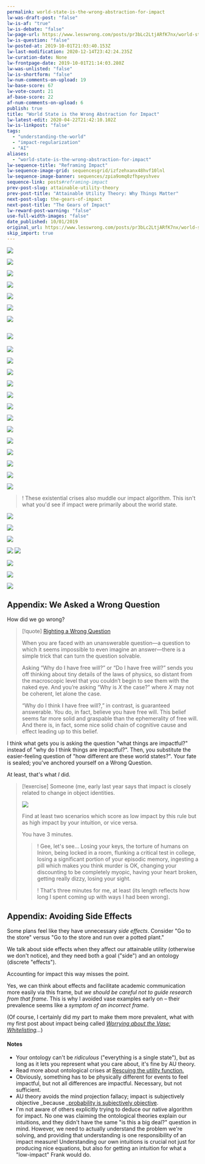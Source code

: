 ```yaml
---
permalink: world-state-is-the-wrong-abstraction-for-impact
lw-was-draft-post: "false"
lw-is-af: "true"
lw-is-debate: "false"
lw-page-url: https://www.lesswrong.com/posts/pr3bLc2LtjARfK7nx/world-state-is-the-wrong-abstraction-for-impact
lw-is-question: "false"
lw-posted-at: 2019-10-01T21:03:40.153Z
lw-last-modification: 2020-12-14T23:42:24.235Z
lw-curation-date: None
lw-frontpage-date: 2019-10-01T21:14:03.280Z
lw-was-unlisted: "false"
lw-is-shortform: "false"
lw-num-comments-on-upload: 19
lw-base-score: 67
lw-vote-count: 21
af-base-score: 22
af-num-comments-on-upload: 6
publish: true
title: "World State is the Wrong Abstraction for Impact"
lw-latest-edit: 2020-04-22T21:42:10.102Z
lw-is-linkpost: "false"
tags: 
  - "understanding-the-world"
  - "impact-regularization"
  - "AI"
aliases: 
  - "world-state-is-the-wrong-abstraction-for-impact"
lw-sequence-title: "Reframing Impact"
lw-sequence-image-grid: sequencesgrid/izfzehxanx48hvf10lnl
lw-sequence-image-banner: sequences/zpia9omq0zfhpeyshvev
sequence-link: posts#reframing-impact
prev-post-slug: attainable-utility-theory
prev-post-title: "Attainable Utility Theory: Why Things Matter"
next-post-slug: the-gears-of-impact
next-post-title: "The Gears of Impact"
lw-reward-post-warning: "false"
use-full-width-images: "false"
date_published: 10/01/2019
original_url: https://www.lesswrong.com/posts/pr3bLc2LtjARfK7nx/world-state-is-the-wrong-abstraction-for-impact
skip_import: true
---
```

![](https://i.imgur.com/DNE5EJg.png)

![](https://i.imgur.com/bimkCyz.png)

![](https://i.imgur.com/uC0LySG.png)

![](https://i.imgur.com/64N3tKB.png )

![](https://i.imgur.com/giAuRyY.png)

![](https://i.imgur.com/Cs2jkZr.png)

![](https://i.imgur.com/mrVMkSH.png)

## ![](https://i.imgur.com/T9MnkcK.png)

![](https://i.imgur.com/dmy8BTO.png)

![](https://i.imgur.com/u0CMsnj.png)

![](https://i.imgur.com/UGMcfsy.png )

![](https://i.imgur.com/Jidk86s.png  )

![](https://i.imgur.com/6Ecn3ug.png)

![](https://i.imgur.com/YmknuEn.png)

![](https://i.imgur.com/1rVGIUj.png)

![](https://i.imgur.com/WjTqF2y.png)

![](https://i.imgur.com/LYNGAta.png)

![](https://i.imgur.com/j0pWEA1.png )

![](https://i.imgur.com/BINRNvJ.png)

![](https://i.imgur.com/C6aYsBj.png )

![](https://i.imgur.com/d9q2zBy.png)

>! These existential crises also muddle our impact algorithm. This isn't what you'd see if impact were primarily about the world state.

![](https://i.imgur.com/WjTqF2y.png)

![](https://i.imgur.com/q09LBrl.png)

![](https://i.imgur.com/zVkGE6q.png  )

![](https://i.imgur.com/GEwXYwT.png ) ![](https://i.imgur.com/CPCaLoM.png)

![](https://i.imgur.com/wLogljp.png )

![](https://i.imgur.com/tiKGyYq.png)

![](https://i.imgur.com/ZsAlmei.png)

## Appendix: We Asked a Wrong Question

How did we go wrong?

> [!quote] [Righting a Wrong Question](https://www.readthesequences.com/Righting-A-Wrong-Question)
>
> When you are faced with an unanswerable question—a question to which it seems impossible to even imagine an answer—there is a simple trick that can turn the question solvable.
>
> Asking “Why do I have free will?” or “Do I have free will?” sends you off thinking about tiny details of the laws of physics, so distant from the macroscopic level that you couldn’t begin to see them with the naked eye. And you’re asking “Why is  $X$ the case?” where $X$ may not be coherent, let alone the case.
>
> “Why do I think I have free will?,” in contrast, is guaranteed answerable. You do, in fact, believe you have free will. This belief seems far more solid and graspable than the ephemerality of free will. And there is, in fact, some nice solid chain of cognitive cause and effect leading up to this belief.


I think what gets you is asking the question "what things are impactful?" instead of "why do I think things are impactful?". Then, you substitute the easier-feeling question of "how different are these world states?". Your fate is sealed; you've anchored yourself on a Wrong Question.

At least, that's what _I_ did.

> [!exercise]
> Someone (me, early last year says that impact is closely related to change in object identities.
> 
> ![](https://i.imgur.com/pnztldk.png)
> 
> Find at least two scenarios which score as low impact by this rule but as high impact by your intuition, or vice versa.
> 
> You have 3 minutes.
> 
> >! Gee, let's see... Losing your keys, the torture of humans on Iniron, being locked in a room, flunking a critical test in college, losing a significant portion of your episodic memory, ingesting a pill which makes you think murder is OK, changing your discounting to be completely myopic, having your heart broken, getting really dizzy, losing your sight.
> >
> >! That's three minutes for me, at least (its length reflects how long I spent coming up with ways I had been wrong).

## Appendix: Avoiding Side Effects

Some plans feel like they have unnecessary _side effects_. Consider "Go to the store" versus "Go to the store and run over a potted plant."

We talk about side effects when they affect our attainable utility (otherwise we don't notice), and they need both a goal ("side") and an ontology (discrete "effects").

Accounting for impact this way misses the point.

Yes, we can think about effects and facilitate academic communication more easily via this frame, but _we should be careful not to guide research from that frame_. This is why I avoided vase examples early on – their prevalence seems like a _symptom of an incorrect frame_.

(Of course, I certainly did my part to make them more prevalent, what with my first post about impact being called _[Worrying about the Vase: Whitelisting](/whitelisting-impact-measure)..._)

#### Notes

- Your ontology can't be _ridiculous_ ("everything is a single state"), but as long as it lets you represent what you care about, it's fine by AU theory.
- Read more about ontological crises at [Rescuing the utility function.](https://arbital.com/p/rescue_utility/)
- Obviously, something has to be physically different for events to feel impactful, but not all differences are impactful. Necessary, but not sufficient.
- AU theory avoids the mind projection fallacy; impact is subjectively objective _because _[probability is subjectively objective](https://www.lesswrong.com/posts/XhaKvQyHzeXdNnFKy/probability-is-subjectively-objective).
- I'm not aware of others explicitly trying to deduce our native algorithm for impact. No one was claiming the ontological theories explain our intuitions, and they didn't have the same "is this a big deal?" question in mind. However, we need to actually understand the problem we're solving, and providing that understanding is one responsibility of an impact measure! Understanding our own intuitions is crucial not just for producing nice equations, but also for getting an intuition for what a "low-impact" Frank would do.